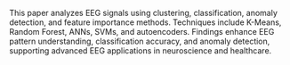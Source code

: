 This paper analyzes EEG signals using clustering, classification, anomaly detection, and feature importance methods. Techniques include K-Means, Random Forest, ANNs, SVMs, and autoencoders. Findings enhance EEG pattern understanding, classification accuracy, and anomaly detection, supporting advanced EEG applications in neuroscience and healthcare.

